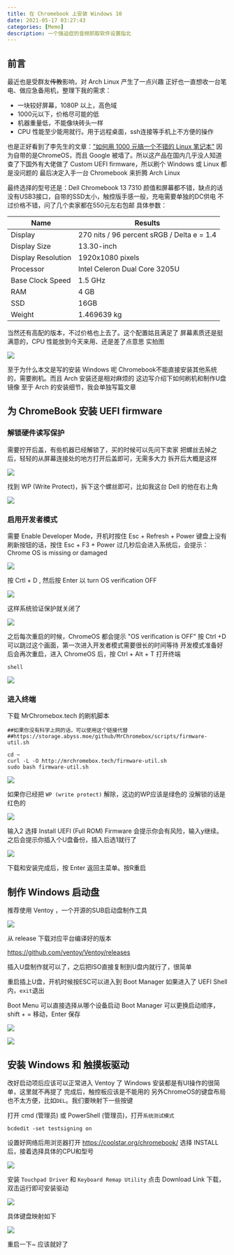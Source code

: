 ```yaml
---
title: 在 Chromebook 上安装 Windows 10
date: 2021-05-17 03:27:43
categories: [Memo]
description: 一个强迫症的音频抓取软件设置指北
---
```



## 前言

最近也是受群友~~传教~~影响，对 Arch Linux 产生了一点兴趣
正好也一直想收一台笔电、做应急备用机，整理下我的需求：

- 一块较好屏幕，1080P 以上，高色域
- 1000元以下，价格尽可能的低
- 机器重量低，不能像块砖头一样
- CPU 性能至少能用就行。用于远程桌面，ssh连接等手机上不方便的操作

也是正好看到了李先生的文章：["如何用 1000 元搞一个不错的 Linux 笔记本"](https://plumz.me/archives/12598/)
因为自带的是ChromeOS，而且 Google 被墙了。所以这产品在国内几乎没人知道
查了下国外有大佬做了 Custom UEFI firmware，所以刷个 Windows 或 Linux 都是没问题的
最后决定入手一台 Chromebook 来折腾 Arch Linux


最终选择的型号还是：Dell Chromebook 13 7310
颜值和屏幕都不错，缺点的话没有USB3接口，自带的SSD太小，触控版手感一般，充电需要单独的DC供电
不过价格不错，问了几个卖家都在550元左右包邮
具体参数：

|  Name  |  Results  |
| ---- | ---- |
|  Display  |  270 nits	/ 96 percent sRGB / Delta e = 1.4 |
|  Display Size |  13.30-inch  |
|  Display Resolution |  1920x1080 pixels  |
|  Processor |  Intel Celeron Dual Core 3205U  |
|  Base Clock Speed	 |  1.5 GHz  |
|  RAM |  4 GB  |
|  SSD  |  16GB  |
|  Weight  |  1.469639 kg  |

当然还有高配的版本，不过价格也上去了。这个配置姑且满足了
屏幕素质还是挺满意的，CPU 性能放到今天来用、还是差了点意思
实拍图

![](https://ae01.alicdn.com/kf/H359943483b904851a2c28c9b86b2a28bj.jpg)


至于为什么本文是写的安装 Windows 呢
Chromebook不能直接安装其他系统的，需要刷机。而且 Arch 安装还是相对麻烦的
这边写介绍下如何刷机和制作U盘镜像
至于 Arch 的安装细节，我会单独写篇文章

## 为 ChromeBook 安装 UEFI firmware

### 解锁硬件读写保护

需要拧开后盖，有些机器已经解锁了，买的时候可以先问下卖家
把螺丝去掉之后，轻轻的从屏幕连接处的地方打开后盖即可，无需多大力
拆开后大概是这样

![](https://ae01.alicdn.com/kf/H311d55cf5d5443bc9dfc6d39e4057c7dD.jpg)

找到 WP (Write Protect)，拆下这个螺丝即可，比如我这台 Dell 的他在右上角

![](https://ae01.alicdn.com/kf/H926205a2d3d74f31885220b721c2ae1cn.jpg)

### 启用开发者模式

需要 Enable Developer Mode，开机时按住 Esc + Refresh + Power 
键盘上没有刷新按钮的话，按住 Esc + F3 + Power
过几秒后会进入系统后，会提示： Chrome OS is missing or damaged

![](https://ae01.alicdn.com/kf/Ha8c2a0485a0c462ea7598e9456eb2ff3J.jpg)

按 Crtl + D , 然后按 Enter 以 turn OS verification OFF

![](https://ae01.alicdn.com/kf/H23e1ee08eaee448d8e3cefbfecdf086eM.jpg)

这样系统验证保护就关闭了

![](https://ae01.alicdn.com/kf/H520a81c1ddeb40fb9251e6130a0feb8e8.jpg)

之后每次重启的时候，ChromeOS 都会提示 "OS verification is OFF"
按 Ctrl +D 可以跳过这个画面，第一次进入开发者模式需要很长的时间等待
开发模式准备好后会再次重启，进入 ChromeOS 后，按 Ctrl + Alt + T 打开终端

```
shell 
```

![](https://ae01.alicdn.com/kf/H6cc0348585d54597a46467e7862bb671V.png)

### 进入终端

下载 MrChromebox.tech 的刷机脚本


```shell
##如果你没有科学上网的话，可以使用这个链接代替
##https://storage.abyss.moe/github/MrChromebox/scripts/firmware-util.sh

cd ~
curl -L -O http://mrchromebox.tech/firmware-util.sh
sudo bash firmware-util.sh
```


![](https://i.abyss.moe/images/1c5e5fcaf87b9742014d3f2a121c382c.png)

如果你已经把 `WP (write protect)` 解除，这边的WP应该是绿色的
没解锁的话是红色的

![](https://i.abyss.moe/images/14ad8e8c03a8b31277202c8983b6ca0d.png)

输入2 选择 Install UEFI (Full ROM) Firmware
会提示你会有风险，输入y继续。之后会提示你插入个U盘备份，插入后选1就行了

![](https://i.abyss.moe/images/9eb4b5b205bc66210d19cd49d446dbc8.png)

下载和安装完成后，按 Enter 返回主菜单。按R重启


## 制作 Windows 启动盘

推荐使用 Ventoy ，一个开源的SUB启动盘制作工具

![](https://ae01.alicdn.com/kf/H2deccf50134043f09f546868efba4752x.png)

从 release 下载对应平台编译好的版本

https://github.com/ventoy/Ventoy/releases

插入U盘制作就可以了，之后把ISO直接复制到U盘内就行了，很简单

重启插上U盘，开机时候按ESC可以进入到 Boot Manager
如果进入了 UEFI Shell内，`exit`退出

Boot Menu 可以直接选择从哪个设备启动
Boot Manager 可以更换启动顺序，shift + = 移动，Enter 保存

![](https://ae01.alicdn.com/kf/Hb31ea9f89de444998503eea0bc7cc5edW.jpg)

![](https://ae01.alicdn.com/kf/H0b9518effbd246f897ae432d6b600b76c.jpg)

## 安装 Windows 和 触摸板驱动

改好启动项后应该可以正常进入 Ventoy 了
Windows 安装都是有UI操作的很简单，这里就不再提了
完成后，触控板应该是不能用的
另外ChromeOS的键盘布局也不太方便，比如`DEL`。我们要映射下一些按键

打开 cmd (管理员) 或 PowerShell (管理员)，打开`系统测试模式`

```
bcdedit -set testsigning on
```

设置好网络后用浏览器打开 https://coolstar.org/chromebook/
选择 INSTALL 后，接着选择具体的CPU和型号

![](https://ae01.alicdn.com/kf/Hdbad34e7be124be29ed82d7b25ada651F.png)

安装 `Touchpad Driver` 和 `Keyboard Remap Utility`
点击 Download Link 下载，双击运行即可安装驱动

![](https://ae01.alicdn.com/kf/Hd4e176ddc9e94851979360eb0d8277dc7.png)

具体键盘映射如下

![](https://ae01.alicdn.com/kf/Hddb358e4f4f94949b964f4dd48c890d6N.jpg)

重启一下~ 应该就好了